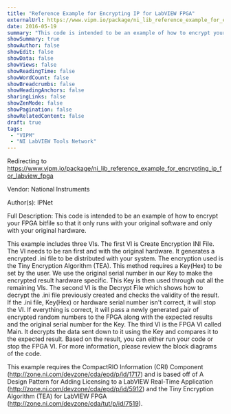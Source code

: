 ```yaml
---
title: "Reference Example for Encrypting IP for LabVIEW FPGA"
externalUrl: https://www.vipm.io/package/ni_lib_reference_example_for_encrypting_ip_for_labview_fpga
date: 2016-05-19
summary: "This code is intended to be an example of how to encrypt your FPGA bitfile so that it only runs with your original software and only with your original hardware."
showSummary: true
showAuthor: false
showEdit: false
showData: false
showViews: false
showReadingTime: false
showWordCount: false
showBreadcrumbs: false
showHeadingAnchors: false
sharingLinks: false
showZenMode: false
showPagination: false
showRelatedContent: false
draft: true
tags:
 - "VIPM"
 - "NI LabVIEW Tools Network"
---
```


Redirecting to https://www.vipm.io/package/ni_lib_reference_example_for_encrypting_ip_for_labview_fpga

Vendor: National Instruments

Author(s): IPNet
 
Full Description:
This code is intended to be an example of how to encrypt your FPGA bitfile so that it only runs with your original software and only with your original hardware.

This example includes three VIs.  The first VI is Create Encryption INI File.  The VI needs to be ran first and with the original hardware.  It generates a encrypted .ini file to be distributed with your system.  The encryption used is the Tiny Encryption Algorithm (TEA).  This method requires a Key(Hex) to be set by the user.  We use the original serial number in our Key to make the encrypted result hardware specific.  This Key is then used through out all the remaining VIs.  The second VI is the Decrypt File which shows how to decrypt the .ini file previously created and checks the validity of the result.  If the .ini file, Key(Hex) or hardware serial number isn't correct, it will stop the VI.  If everything is correct, it will pass a newly generated pair of encrypted random numbers to the FPGA along with the expected results and the original serial number for the Key.  The third VI is the FPGA VI called Main.  It decrypts the data sent down to it using the Key and compares it to the expected result.  Based on the result, you can either run your code or stop the FPGA VI.  For more information, please review the block diagrams of the code.

This example requires the CompactRIO Information (CRI) Component (http://zone.ni.com/devzone/cda/epd/p/id/1717) and is based off of A Design Pattern for Adding Licensing to a LabVIEW Real-Time Application (http://zone.ni.com/devzone/cda/epd/p/id/5912) and the Tiny Encryption Algorithm (TEA) for LabVIEW FPGA (http://zone.ni.com/devzone/cda/tut/p/id/7519).